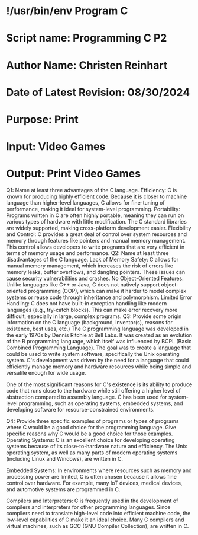 # !/usr/bin/env Program C
# Script name: Programming C P2
# Author Name: Christen Reinhart
# Date of Latest Revision: 08/30/2024
# Purpose: Print
# Input: Video Games
# Output: Print Video Games

Q1: Name at least three advantages of the C language.
Efficiency: C is known for producing highly efficient code. Because it is closer to machine language than higher-level languages, C allows for fine-tuning of performance, making it ideal for system-level programming.
Portability: Programs written in C are often highly portable, meaning they can run on various types of hardware with little modification. The C standard libraries are widely supported, making cross-platform development easier.
Flexibility and Control: C provides a great deal of control over system resources and memory through features like pointers and manual memory management. This control allows developers to write programs that are very efficient in terms of memory usage and performance.
Q2: Name at least three disadvantages of the C language.
Lack of Memory Safety: C allows for manual memory management, which increases the risk of errors like memory leaks, buffer overflows, and dangling pointers. These issues can cause security vulnerabilities and crashes.
No Object-Oriented Features: Unlike languages like C++ or Java, C does not natively support object-oriented programming (OOP), which can make it harder to model complex systems or reuse code through inheritance and polymorphism.
Limited Error Handling: C does not have built-in exception handling like modern languages (e.g., try-catch blocks). This can make error recovery more difficult, especially in large, complex programs.
Q3: Provide some origin information on the C language (background, inventor(s), reasons for existence, best uses, etc.)
The C programming language was developed in the early 1970s by Dennis Ritchie at Bell Labs. It was created as an evolution of the B programming language, which itself was influenced by BCPL (Basic Combined Programming Language). The goal was to create a language that could be used to write system software, specifically the Unix operating system. C's development was driven by the need for a language that could efficiently manage memory and hardware resources while being simple and versatile enough for wide usage.

One of the most significant reasons for C's existence is its ability to produce code that runs close to the hardware while still offering a higher level of abstraction compared to assembly language. C has been used for system-level programming, such as operating systems, embedded systems, and developing software for resource-constrained environments.

Q4: Provide three specific examples of programs or types of programs where C would be a good choice for the programming language. Give specific reasons why C would be a good choice for those examples.
Operating Systems: C is an excellent choice for developing operating systems because of its close-to-hardware nature and efficiency. The Unix operating system, as well as many parts of modern operating systems (including Linux and Windows), are written in C.

Embedded Systems: In environments where resources such as memory and processing power are limited, C is often chosen because it allows fine control over hardware. For example, many IoT devices, medical devices, and automotive systems are programmed in C.

Compilers and Interpreters: C is frequently used in the development of compilers and interpreters for other programming languages. Since compilers need to translate high-level code into efficient machine code, the low-level capabilities of C make it an ideal choice. Many C compilers and virtual machines, such as GCC (GNU Compiler Collection), are written in C.










